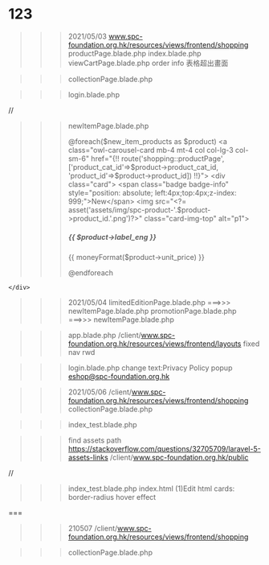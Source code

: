 # 123
>>> 2021/05/03
>>> www.spc-foundation.org.hk/resources/views/frontend/shopping
>>> productPage.blade.php
>>> index.blade.php
>>> viewCartPage.blade.php
order info 表格超出畫面

>>> collectionPage.blade.php
<style>
  @media screen and (max-width: 500px) {
    .product-box-img img{
    width: 120px;
  }
  }

</style>

>>> login.blade.php

//
>>> newItemPage.blade.php
	<div class=" row">
    @foreach($new_item_products as $product)
      <a class="owl-carousel-card mb-4 mt-4 col col-lg-3 col-sm-6" href="{!! route('shopping::productPage', ['product_cat_id'=>$product->product_cat_id, 'product_id'=>$product->product_id]) !!}">
        <div class="card">
          <span class="badge badge-info" style="position: absolute; left:4px;top:4px;z-index: 999;">New</span>
          <img src="<?= asset('assets/img/spc-product-'.$product->product_id.'.png')?>" class="card-img-top" alt="p1">
          <div class="card-body text-h-1-4-1">
            <h5 class="card-title text-h-1-4-1">{{ $product->label_eng }}</h5>
            <p class="card-text text-h-1-4-1">{{ moneyFormat($product->unit_price) }}</p>
          </div>
        </div>
      </a>
    @endforeach
		

	</div>

<style>
  @media screen and (max-width: 500px) {
    .owl-carousel-card .card{
    width: 160px;
  }
  }
</style>
>>> 2021/05/04
>>> limitedEditionPage.blade.php
===>>> newItemPage.blade.php
>>> promotionPage.blade.php
===>>> newItemPage.blade.php

>>>app.blade.php
/client/www.spc-foundation.org.hk/resources/views/frontend/layouts
fixed nav rwd
<style>
	#nav-icon3 {
		top: 10px;
	}
</style>

>>> login.blade.php
change text:Privacy Policy popup
eshop@spc-foundation.org.hk



>>> 2021/05/06
>>>/client/www.spc-foundation.org.hk/resources/views/frontend/shopping
>>> collectionPage.blade.php

>>>index_test.blade.php

>>>find assets path
>>>https://stackoverflow.com/questions/32705709/laravel-5-assets-links
>>>/client/www.spc-foundation.org.hk/public

//
<?php
                $product = 12 / $numOfCols;
                //Setting the counter variable
                $counter = 0;
                foreach ($results as $product) { 
                    //Checking the value of counter variable and then implementing the corresponding code
                    if($counter == 6){
                        $counter=0;
            ?>
>>>index_test.blade.php
>>>index.html
(1)Edit html cards:
border-radius
hover effect

===
>>>210507
/client/www.spc-foundation.org.hk/resources/views/frontend/shopping

>>>collectionPage.blade.php
